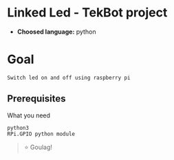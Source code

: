 # Linked Led - TekBot project

- **Choosed language:** python

# Goal

    Switch led on and off using raspberry pi

## Prerequisites

What you need

```
python3
RPi.GPIO python module
```

> :star: Goulag!
